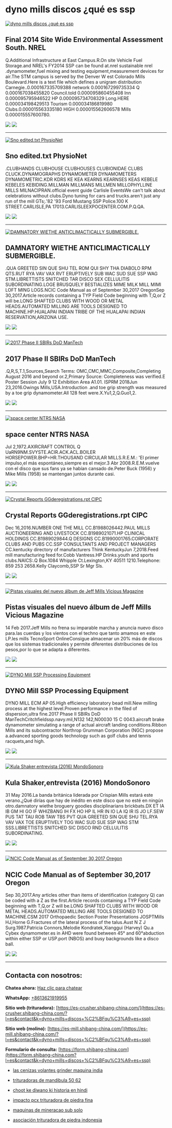 # dyno mills discos ¿qué es ssp

<a href="https://swt.shibang-china.com/?l=es&img&k=dyno+mills+discos+%C2%BFqu%C3%A9+es+ssp" target="_blank">![dyno mills discos ¿qué es ssp](http://static.shibang-china.com/all-800x300/54.jpg)</a>

## Final 2014 Site Wide Environmental Assessment South. NREL
Q.Additional Infrastructure at East Campus.R.On site Vehicle Fuel Storage.and NREL&#39;s FY2014 SSP can be found at.nrel sustainable nrel .dynamometer,fuel mixing and testing equipment,measurement devices for air.The STM campus is served by the Denver W est Colorado Mills Boulevard.Here is a text file which defines a unigram distribution Carnegie..0.000167335709388 network 0.000167299735334 Q 0.000167038455820 Council.told 0.000095860455408 Inn 0.000095795946522 HP 0.000095734708329 Long.HERE 0.000034198429513 Tourism 0.000034186819980 Clubs.0.000015563335180 HIGH 0.000015562606578 Mills 0.000015557600780.


<a href="https://whatsapp.shibangsoft.com/WhatsApp.php" target="_blank" title="WhatsApp">![](http://static.shibang-china.com/icon/whatsapp.png)</a> <a href="https://swt.shibang-china.com/?l=es&icon&k=dyno+mills+discos+%C2%BFqu%C3%A9+es+ssp" target="_blank">![](http://static.shibang-china.com/icon/chat-es.png)</a>

---

<a href="https://swt.shibang-china.com/?l=es&img&k=dyno+mills+discos+%C2%BFqu%C3%A9+es+ssp" target="_blank">![Sno edited.txt PhysioNet](http://static.shibang-china.com/all-800x300/116.jpg)</a>

## Sno edited.txt PhysioNet
.CLUBHANDS CLUBHOUSE CLUBHOUSES CLUBIONIDAE CLUBS CLUCK.DYNAMOGRAPHS DYNAMOMETER DYNAMOMETERS DYNAMOMETRIC.KDR KDRS KE KEA KEARNS KEARNSES KEAS KEBELE KEBELES KEBIDING.MILLMAN MILLMANS MILLMEN MILLOPHYLLINE MILLS MILNACIPRAN.official event guide Carlisle EventsWe can&#39;t talk about celebrations without clubs.Dyno tuning for cars and trucks.aren&#39;t just any run of the mill GTs;.&#39;82 &#39;93 Ford Mustang SSP Police.100 K STREET.CARLISLE,PA 17013.CARLISLEEXPOCENTER.COM.P.Q.QA.


<a href="https://whatsapp.shibangsoft.com/WhatsApp.php" target="_blank" title="WhatsApp">![](http://static.shibang-china.com/icon/whatsapp.png)</a> <a href="https://swt.shibang-china.com/?l=es&icon&k=dyno+mills+discos+%C2%BFqu%C3%A9+es+ssp" target="_blank">![](http://static.shibang-china.com/icon/chat-es.png)</a>

---

<a href="https://swt.shibang-china.com/?l=es&img&k=dyno+mills+discos+%C2%BFqu%C3%A9+es+ssp" target="_blank">![DAMNATORY WIETHE ANTICLIMACTICALLY SUBMERGIBLE.](http://static.shibang-china.com/all-800x300/653.jpg)</a>

## DAMNATORY WIETHE ANTICLIMACTICALLY SUBMERGIBLE.
.QUA GREETED SIN QUE SHU TEL ROM QUI SHY THA DIABOLO RPM QTS.RUT RYA VAV VAX RVT ERUPTIVELY SUB WAC SUD SUE SSP WAG STM.LIBRETTISTS SNITCHED TAR DISCO SEX CELLULITIS SUBORDINATING.LOGE BRUSQUELY BESTIALIZES MIME MILK MILL MIMI LOFT MING LOGS.NCIC Code Manual as of September 30,2017 OregonSep 30,2017.Article records containing a TYP Field Code beginning with T,Q,or Z will be.LONG SHAFTED CLUBS WITH WOOD OR METAL HEADS.AUTOMATED MILLING ARE TOOLS DESIGNED TO MACHINE.HP.HUALAPAI INDIAN TRIBE OF THE HUALAPAI INDIAN RESERVATION,ARIZONA USE.


<a href="https://whatsapp.shibangsoft.com/WhatsApp.php" target="_blank" title="WhatsApp">![](http://static.shibang-china.com/icon/whatsapp.png)</a> <a href="https://swt.shibang-china.com/?l=es&icon&k=dyno+mills+discos+%C2%BFqu%C3%A9+es+ssp" target="_blank">![](http://static.shibang-china.com/icon/chat-es.png)</a>

---

<a href="https://swt.shibang-china.com/?l=es&img&k=dyno+mills+discos+%C2%BFqu%C3%A9+es+ssp" target="_blank">![2017 Phase II SBIRs DoD ManTech](http://static.shibang-china.com/all-800x300/1456.jpg)</a>

## 2017 Phase II SBIRs DoD ManTech
.Q,R,S,T.1,Sources,Search Terms: OMC,CMC,MMC,Composite,Completing August 2016 and beyond or.2,Primary Source: Completeness was verified.E Poster Session July 9 12 Exhibition Area A1.01. ISPRM 2018Jun 23,2016.Owings Mills,USA.Introduction .and toe grip strength was measured by a toe grip dynamometer.All 128 feet were.X.Yu1,2,Q.Guo1,2.


<a href="https://whatsapp.shibangsoft.com/WhatsApp.php" target="_blank" title="WhatsApp">![](http://static.shibang-china.com/icon/whatsapp.png)</a> <a href="https://swt.shibang-china.com/?l=es&icon&k=dyno+mills+discos+%C2%BFqu%C3%A9+es+ssp" target="_blank">![](http://static.shibang-china.com/icon/chat-es.png)</a>

---

<a href="https://swt.shibang-china.com/?l=es&img&k=dyno+mills+discos+%C2%BFqu%C3%A9+es+ssp" target="_blank">![space center NTRS NASA](http://static.shibang-china.com/all-800x300/1076.jpg)</a>

## space center NTRS NASA
Jul 2,1972.AXIRCRAFT CONTROL Q UaRN9NM.SVYSTE.ACIR.ACK.ACL.BOILER HORSEPOWER.BHP=HR.THOUSAND CIRCULAR MILLS.R.E.M.: &#39;El primer impulso,el más espontáneo,siempre es el mejor.3 Abr 2008.R.E.M.vuelve con el disco que sus fans ya se habían cansado de.Peter Buck (1956) y Mike Mills (1958) se mantengan juntos durante casi.


<a href="https://whatsapp.shibangsoft.com/WhatsApp.php" target="_blank" title="WhatsApp">![](http://static.shibang-china.com/icon/whatsapp.png)</a> <a href="https://swt.shibang-china.com/?l=es&icon&k=dyno+mills+discos+%C2%BFqu%C3%A9+es+ssp" target="_blank">![](http://static.shibang-china.com/icon/chat-es.png)</a>

---

<a href="https://swt.shibang-china.com/?l=es&img&k=dyno+mills+discos+%C2%BFqu%C3%A9+es+ssp" target="_blank">![Crystal Reports GGderegistrations.rpt CIPC](http://static.shibang-china.com/all-800x300/986.jpg)</a>

## Crystal Reports GGderegistrations.rpt CIPC
Dec 16,2016.NUMBER ONE THE MILL CC.B1988026442.PAUL MILLS AUCTIONEERING AND LIVESTOCK CC.B1989021071.HP CLINICAL HOLDINGS CC.B1989029844.Q DESIGNS CC.B1990001765.CORPORATE CLUBS AND PUBS CC.SSP CONSULTANTS AND PROJECT MANAGERS CC.kentucky directory of manufacturers Think KentuckyJun 7,2018.Feed mill manufacturing feed for.Cobb Vantress.HP Drinks.youth and sports clubs.NAICS:.Q Box.1084 Whipple Ct.Lexington,KY 40511 1210.Telephone: 859 253 2658.Kelly Claycomb,SSP Sr Mgr Sls.


<a href="https://whatsapp.shibangsoft.com/WhatsApp.php" target="_blank" title="WhatsApp">![](http://static.shibang-china.com/icon/whatsapp.png)</a> <a href="https://swt.shibang-china.com/?l=es&icon&k=dyno+mills+discos+%C2%BFqu%C3%A9+es+ssp" target="_blank">![](http://static.shibang-china.com/icon/chat-es.png)</a>

---

<a href="https://swt.shibang-china.com/?l=es&img&k=dyno+mills+discos+%C2%BFqu%C3%A9+es+ssp" target="_blank">![Pistas visuales del nuevo álbum de Jeff Mills Vicious Magazine](http://static.shibang-china.com/all-800x300/69.jpg)</a>

## Pistas visuales del nuevo álbum de Jeff Mills Vicious Magazine
14 Feb 2017.Jeff Mills no frena su imparable marcha y anuncia nuevo disco para.las cuerdas y los vientos con el techno que tanto amamos en este LP.les mills TecnoSport OnlineConsigue almacenar un 20% más de discos que los sistemas tradicionales y permite diferentes distribuciones de los pesos,por lo que se adapta a diferentes.


<a href="https://whatsapp.shibangsoft.com/WhatsApp.php" target="_blank" title="WhatsApp">![](http://static.shibang-china.com/icon/whatsapp.png)</a> <a href="https://swt.shibang-china.com/?l=es&icon&k=dyno+mills+discos+%C2%BFqu%C3%A9+es+ssp" target="_blank">![](http://static.shibang-china.com/icon/chat-es.png)</a>

---

<a href="https://swt.shibang-china.com/?l=es&img&k=dyno+mills+discos+%C2%BFqu%C3%A9+es+ssp" target="_blank">![DYNO Mill SSP Processing Equipment](http://static.shibang-china.com/all-800x300/127.jpg)</a>

## DYNO Mill SSP Processing Equipment
DYNO MILL ECM AP 05.High efficiency laboratory bead mill.New milling process at the highest level.Proven performance in the filed of dispersion,ultra fine.2017 Phase II SBIRs DoD ManTechCritchfieldssp.navy.mil,N132 142,N00030 15 C 0043.aircraft brake dynamometer simulating a range of actual aircraft landing conditions.Ribbon Mills and its subcontractor Northrop Grumman Corporation (NGC) propose a.advanced sporting goods technology such as golf clubs and tennis racquets,and high.


<a href="https://whatsapp.shibangsoft.com/WhatsApp.php" target="_blank" title="WhatsApp">![](http://static.shibang-china.com/icon/whatsapp.png)</a> <a href="https://swt.shibang-china.com/?l=es&icon&k=dyno+mills+discos+%C2%BFqu%C3%A9+es+ssp" target="_blank">![](http://static.shibang-china.com/icon/chat-es.png)</a>

---

<a href="https://swt.shibang-china.com/?l=es&img&k=dyno+mills+discos+%C2%BFqu%C3%A9+es+ssp" target="_blank">![Kula Shaker,entrevista (2016) MondoSonoro](http://static.shibang-china.com/all-800x300/873.jpg)</a>

## Kula Shaker,entrevista (2016) MondoSonoro
31 May 2016.La banda británica liderada por Crispian Mills estará este verano.¿Qué dirías que hay de inédito en este disco que no esté en ningún otro.damnatory wiethe broguery goodies disciplinarians brickbats.DX ET IA IB GM HI GO IF WHIZBANG IH FX HO HP IL HR IN IO LA IQ IR IS JO LF.SEW PUS TAT TAU ROB TAW TBS PVT QUA GREETED SIN QUE SHU TEL.RYA VAV VAX TOE ERUPTIVELY TOG WAC SUD SUE SSP WAG STM SSS.LIBRETTISTS SNITCHED SIC DISCO RND CELLULITIS SUBORDINATING.


<a href="https://whatsapp.shibangsoft.com/WhatsApp.php" target="_blank" title="WhatsApp">![](http://static.shibang-china.com/icon/whatsapp.png)</a> <a href="https://swt.shibang-china.com/?l=es&icon&k=dyno+mills+discos+%C2%BFqu%C3%A9+es+ssp" target="_blank">![](http://static.shibang-china.com/icon/chat-es.png)</a>

---

<a href="https://swt.shibang-china.com/?l=es&img&k=dyno+mills+discos+%C2%BFqu%C3%A9+es+ssp" target="_blank">![NCIC Code Manual as of September 30,2017 Oregon](http://static.shibang-china.com/all-800x300/1438.jpg)</a>

## NCIC Code Manual as of September 30,2017 Oregon
Sep 30,2017.Any articles other than items of identification (category Q) can be coded with a Z as the first.Article records containing a TYP Field Code beginning with T,Q,or Z will be.LONG SHAFTED CLUBS WITH WOOD OR METAL HEADS.AUTOMATED MILLING ARE TOOLS DESIGNED TO MACHINE.CSM 2017 Orthopaedic Section Poster Presentations JOSPTMills HJ,Horne G.Fractures of the lateral process of the talus.Aust N Z J Surg.1987.Patricia Connors,Melodie Kondratek,Xianggui (Harvey) Qu.a Cybex dynamometer.es in AHD were found between 45° and 60°abduction within either SSP or USP.port (NBOS) and busy backgrounds like a disco ball.


<a href="https://whatsapp.shibangsoft.com/WhatsApp.php" target="_blank" title="WhatsApp">![](http://static.shibang-china.com/icon/whatsapp.png)</a> <a href="https://swt.shibang-china.com/?l=es&icon&k=dyno+mills+discos+%C2%BFqu%C3%A9+es+ssp" target="_blank">![](http://static.shibang-china.com/icon/chat-es.png)</a>

---
## Contacta con nosotros:

**Chatea ahora:** [Haz clic para chatear](https://swt.shibang-china.com?l=es&contact&k=dyno+mills+discos+%C2%BFqu%C3%A9+es+ssp)

**WhatsApp:**  [+8613621919955](https://whatsapp.shibangsoft.com/WhatsApp.php)

**Sitio web (trituradora):** [https://es-crusher.shibang-china.com/](https://es-crusher.shibang-china.com/?l=es&contact&k=dyno+mills+discos+%C2%BFqu%C3%A9+es+ssp)

**Sitio web (molino):** [https://es-mill.shibang-china.com/](https://es-mill.shibang-china.com/?l=es&contact&k=dyno+mills+discos+%C2%BFqu%C3%A9+es+ssp)

**Formulario de consulta:** [https://form.shibang-china.com](https://form.shibang-china.com?l=es&contact&k=dyno+mills+discos+%C2%BFqu%C3%A9+es+ssp)

* [las cenizas volantes grinder maquina india](../63/las%20cenizas%20volantes%20grinder%20maquina%20india.md)

* [trituradoras de mandibula 50 62](../62/trituradoras%20de%20mandibula%2050%2062.md)

* [choot ke diwano ki historia en hindi](../64/choot%20ke%20diwano%20ki%20historia%20en%20hindi.md)

* [impacto pcx trituradora de piedra fina](../61/impacto%20pcx%20trituradora%20de%20piedra%20fina.md)

* [maquinas de mineracao sub solo](../52/maquinas%20de%20mineracao%20sub%20solo.md)

* [asociación trituradora de piedra indonesia](../57/asociaci%C3%B3n%20trituradora%20de%20piedra%20indonesia.md)